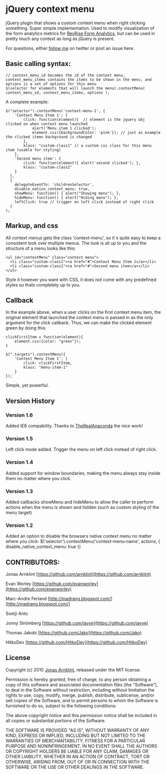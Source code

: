 # jQuery context menu

jQuery plugin that shows a custom context menu when right clicking something. Super simple implementation. Used to modify visualization of the form analytics metrics for [RevRise Form Analytics](http://revrise.com "Web Form Analytic tool"), but can be used in pretty much any context as long as jQuery is present.

For questions, either [follow me](http://twitter.com/arnklint "Follow Jonas Arnklint") on twitter or post an issue here.

## Basic calling syntax:

    // context_menu_id becomes the id of the context menu, context_menu_items contains the items to be shown in the menu, and options is a set of options for this menu
    $(selector for elements that will launch the menu).contextMenu( context_menu_id, context_menu_items, options );

A complete example:

    $("selector").contextMenu('context-menu-1', {
        'Context Menu Item 1': {
            click: function(element){  // element is the jquery obj clicked on when context menu launched
                alert('Menu item 1 clicked');
                element.css({backgroundColor: 'pink'}); // just as example the clicked items background is changed
            },
            klass: "custom-class1" // a custom css class for this menu item (usable for styling)
        },
        'Second menu item': {
            click: function(element){ alert('second clicked'); },
            klass: "custom-class2"
        }
      },
      {
        delegateEventTo: 'childrenSelector',
        disable_native_context_menu: true,
        showMenu: function() { alert("Showing menu"); },
        hideMenu: function() { alert("Hiding menu"); },
        leftClick: true // trigger on left click instead of right click
      }
    );


## Markup, and css

All context menus gets the class 'context-menu', so it´s quite easy to keep a consistent look over multiple menus. The look is all up to you and the structure of a menu looks like this:

    <ul id="contextMenu" class="context-menu">
      <li class="custom-class1"><a href="#">Context Menu Item 1</a></li>
      <li class="custom-class2"><a href="#">Second menu item</a></li>
    </ul>

Style it however you want with CSS, it does not come with any predefined styles so thats completely up to you.

## Callback

In the example above, when a user clicks on the first context menu item, the original element that launched the context menu is passed in as the only argument for the click callback. Thus, we can make the clicked element green by doing this:

    clickFirstItem = function(element){
        element.css({color: "green"});
    }

    $(".targets").contextMenu({
        'Context Menu Item 1': {
            click: clickFirstItem,
            klass: "menu-item-1"
        }
    });

Simple, yet powerful.

## Version History

### Version 1.6
Added IE8 compability. Thanks to
[TheRealAnaconda](https://github.com/TheRealAnaconda) the nice work!

### Version 1.5
Left click mode added. Trigger the menu on left click instead of right
click.

### Version 1.4
Added support for window boundaries, making the menu always stay
inside them no matter where you click.

### Version 1.3
Added callbacks showMenu and hideMenu to allow the caller to perform actions when the menu is shown
and hidden (such as custom styling of the menu target)

### Version 1.2
Added an option to disable the browsers native context menu no matter where you click:
$('selector').contextMenu('context-menu-name', actions, { disable_native_context_menu: true })

## CONTRIBUTORS:
  Jonas Arnklint [https://github.com/arnklint](https://github.com/arnklint)

  Evan Worley [https://github.com/evanworley](https://github.com/evanworley)

  Marc-Andre Ferland [http://madrang.blogspot.com/](http://madrang.blogspot.com/)

  Soetji Anto

  Jonny Strömberg [https://github.com/javve](https://github.com/javve)
  
  Thomas Jakobi [https://github.com/Jako](https://github.com/Jako)
  
  HitkoDev [https://github.com/HitkoDev](https://github.com/HitkoDev)

## License

Copyright (c) 2010 [Jonas Arnklint](http://arnklint.com), released under the MIT license.

Permission is hereby granted, free of charge, to any person obtaining
a copy of this software and associated documentation files (the
"Software"), to deal in the Software without restriction, including
without limitation the rights to use, copy, modify, merge, publish,
distribute, sublicense, and/or sell copies of the Software, and to
permit persons to whom the Software is furnished to do so, subject to
the following conditions:

The above copyright notice and this permission notice shall be
included in all copies or substantial portions of the Software.

THE SOFTWARE IS PROVIDED "AS IS", WITHOUT WARRANTY OF ANY KIND,
EXPRESS OR IMPLIED, INCLUDING BUT NOT LIMITED TO THE WARRANTIES OF
MERCHANTABILITY, FITNESS FOR A PARTICULAR PURPOSE AND
NONINFRINGEMENT. IN NO EVENT SHALL THE AUTHORS OR COPYRIGHT HOLDERS BE
LIABLE FOR ANY CLAIM, DAMAGES OR OTHER LIABILITY, WHETHER IN AN ACTION
OF CONTRACT, TORT OR OTHERWISE, ARISING FROM, OUT OF OR IN CONNECTION
WITH THE SOFTWARE OR THE USE OR OTHER DEALINGS IN THE SOFTWARE.
